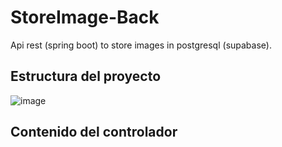 # StoreImage-Back
Api rest (spring boot) to store images in postgresql (supabase).

## Estructura del proyecto

![image](https://user-images.githubusercontent.com/71468355/214082059-4d58db7e-2d33-411c-899f-9e4a05225b53.png)

## Contenido del controlador

